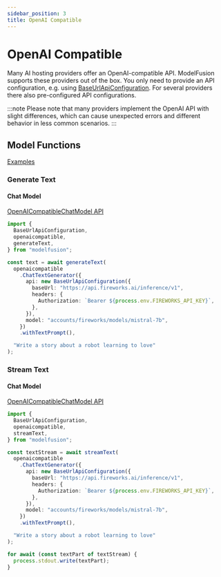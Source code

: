 ```yaml
---
sidebar_position: 3
title: OpenAI Compatible
---
```


# OpenAI Compatible

Many AI hosting providers offer an OpenAI-compatible API. ModelFusion supports these providers out of the box.
You only need to provide an API configuration, e.g. using [BaseUrlApiConfiguration](/api/classes/BaseUrlApiConfiguration). For several providers there also pre-configured API configurations.

:::note
Please note that many providers implement the OpenAI API with slight differences, which can cause
unexpected errors and different behavior in less common scenarios.
:::

## Model Functions

[Examples](https://github.com/lgrammel/modelfusion/tree/main/examples/basic/src/model-provider/openaicompatible)

### Generate Text

#### Chat Model

[OpenAICompatibleChatModel API](/api/classes/OpenAICompatibleChatModel)

```ts
import {
  BaseUrlApiConfiguration,
  openaicompatible,
  generateText,
} from "modelfusion";

const text = await generateText(
  openaicompatible
    .ChatTextGenerator({
      api: new BaseUrlApiConfiguration({
        baseUrl: "https://api.fireworks.ai/inference/v1",
        headers: {
          Authorization: `Bearer ${process.env.FIREWORKS_API_KEY}`,
        },
      }),
      model: "accounts/fireworks/models/mistral-7b",
    })
    .withTextPrompt(),

  "Write a story about a robot learning to love"
);
```

### Stream Text

#### Chat Model

[OpenAICompatibleChatModel API](/api/classes/OpenAICompatibleChatModel)

```ts
import {
  BaseUrlApiConfiguration,
  openaicompatible,
  streamText,
} from "modelfusion";

const textStream = await streamText(
  openaicompatible
    .ChatTextGenerator({
      api: new BaseUrlApiConfiguration({
        baseUrl: "https://api.fireworks.ai/inference/v1",
        headers: {
          Authorization: `Bearer ${process.env.FIREWORKS_API_KEY}`,
        },
      }),
      model: "accounts/fireworks/models/mistral-7b",
    })
    .withTextPrompt(),

  "Write a story about a robot learning to love"
);

for await (const textPart of textStream) {
  process.stdout.write(textPart);
}
```
